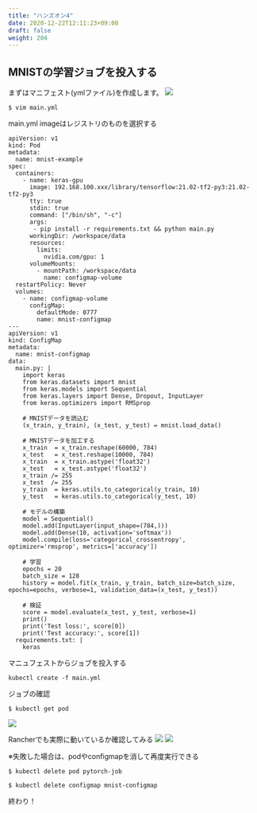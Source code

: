 ```yaml
---
title: "ハンズオン4"
date: 2020-12-22T12:11:23+09:00
draft: false
weight: 204
---
```


## MNISTの学習ジョブを投入する

まずはマニフェスト(ymlファイル)を作成します。
![](/images/mani.png?height=300px)

```
$ vim main.yml
```
main.yml
imageはレジストリのものを選択する

```
apiVersion: v1
kind: Pod
metadata:
  name: mnist-example
spec:
  containers:
    - name: keras-gpu
      image: 192.168.100.xxx/library/tensorflow:21.02-tf2-py3:21.02-tf2-py3
      tty: true
      stdin: true
      command: ["/bin/sh", "-c"]
      args:
       - pip install -r requirements.txt && python main.py
      workingDir: /workspace/data
      resources:
        limits:
          nvidia.com/gpu: 1
      volumeMounts:
        - mountPath: /workspace/data
          name: configmap-volume
  restartPolicy: Never
  volumes: 
    - name: configmap-volume
      configMap:
        defaultMode: 0777
        name: mnist-configmap
---
apiVersion: v1
kind: ConfigMap
metadata:
  name: mnist-configmap
data:
  main.py: |
    import keras
    from keras.datasets import mnist
    from keras.models import Sequential
    from keras.layers import Dense, Dropout, InputLayer
    from keras.optimizers import RMSprop

    # MNISTデータを読込む
    (x_train, y_train), (x_test, y_test) = mnist.load_data()

    # MNISTデータを加工する
    x_train  = x_train.reshape(60000, 784)
    x_test   = x_test.reshape(10000, 784)
    x_train  = x_train.astype('float32')
    x_test   = x_test.astype('float32')
    x_train /= 255
    x_test  /= 255
    y_train  = keras.utils.to_categorical(y_train, 10)
    y_test   = keras.utils.to_categorical(y_test, 10)

    # モデルの構築
    model = Sequential()
    model.add(InputLayer(input_shape=(784,)))
    model.add(Dense(10, activation='softmax'))
    model.compile(loss='categorical_crossentropy', optimizer='rmsprop', metrics=['accuracy'])

    # 学習
    epochs = 20
    batch_size = 128
    history = model.fit(x_train, y_train, batch_size=batch_size, epochs=epochs, verbose=1, validation_data=(x_test, y_test))

    # 検証
    score = model.evaluate(x_test, y_test, verbose=1)
    print()
    print('Test loss:', score[0])
    print('Test accuracy:', score[1])
  requirements.txt: |
    keras
```

マニュフェストからジョブを投入する
```
kubectl create -f main.yml
```

ジョブの確認
```
$ kubectl get pod
```
![](/images/job.PNG?height=300px)

Rancherでも実際に動いているか確認してみる
![](/images/rancher_pod.PNG?height=300px)
![](/images/rancher_log.PNG?height=500px)

※失敗した場合は、podやconfigmapを消して再度実行できる
```
$ kubectl delete pod pytorch-job
```
```
$ kubectl delete configmap mnist-configmap
```

終わり！
